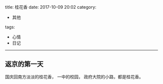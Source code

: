 title: 桂花香
date: 2017-10-09 20:02
category:

- 其他

tags:

- 心情
- 日记

------

## 返京的第一天

国庆回南方淡淡的桂花香， 一中的校园， 政府大院的小路，都是桂花香。
